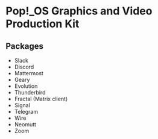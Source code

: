 # Pop!\_OS Graphics and Video Production Kit

## Packages

- Slack
- Discord
- Mattermost
- Geary
- Evolution
- Thunderbird
- Fractal (Matrix client)
- Signal
- Telegram
- Wire
- Neomutt
- Zoom